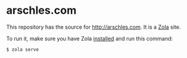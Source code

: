 # arschles.com

This repository has the source for http://arschles.com. It is a [Zola](https://getzola.org) site.

To run it, make sure you have Zola [installed](https://www.getzola.org/documentation/getting-started/installation/) and run this command:

```console
$ zola serve
```
